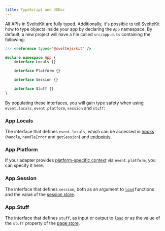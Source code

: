 ```yaml
---
title: TypeScript and JSDoc
---
```


All APIs in SvelteKit are fully typed. Additionally, it's possible to tell SvelteKit how to type objects inside your app by declaring the `App` namespace. By default, a new project will have a file called `src/app.d.ts` containing the following:

```ts
/// <reference types="@sveltejs/kit" />

declare namespace App {
	interface Locals {}

	interface Platform {}

	interface Session {}

	interface Stuff {}
}
```

By populating these interfaces, you will gain type safety when using `event.locals`, `event.platform`, `session` and `stuff`:

### App.Locals

The interface that defines `event.locals`, which can be accessed in [hooks](#hooks) (`handle`, `handleError` and `getSession`) and [endpoints](#routing-endpoints).

### App.Platform

If your adapter provides [platform-specific context](#adapters-supported-environments-platform-specific-context) via `event.platform`, you can specify it here.

### App.Session

The interface that defines `session`, both as an argument to [`load`](#loading) functions and the value of the [session store](#modules-$app-stores).

### App.Stuff

The interface that defines `stuff`, as input or output to [`load`](#loading) or as the value of the `stuff` property of the [page store](#modules-$app-stores).

